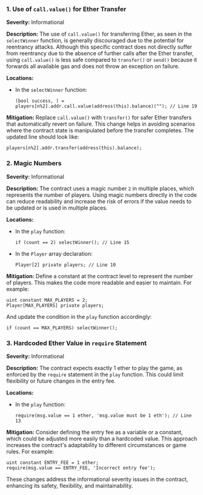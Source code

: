 ### 1. **Use of `call.value()` for Ether Transfer**

**Severity:**
Informational

**Description:**
The use of `call.value()` for transferring Ether, as seen in the `selectWinner` function, is generally discouraged due to the potential for reentrancy attacks. Although this specific contract does not directly suffer from reentrancy due to the absence of further calls after the Ether transfer, using `call.value()` is less safe compared to `transfer()` or `send()` because it forwards all available gas and does not throw an exception on failure.

**Locations:**

- In the `selectWinner` function:
  ```solidity
  (bool success, ) = players[n%2].addr.call.value(address(this).balance)(""); // Line 19
  ```

**Mitigation:**
Replace `call.value()` with `transfer()` for safer Ether transfers that automatically revert on failure. This change helps in avoiding scenarios where the contract state is manipulated before the transfer completes. The updated line should look like:
```solidity
players[n%2].addr.transfer(address(this).balance);
```

### 2. **Magic Numbers**

**Severity:**
Informational

**Description:**
The contract uses a magic number `2` in multiple places, which represents the number of players. Using magic numbers directly in the code can reduce readability and increase the risk of errors if the value needs to be updated or is used in multiple places.

**Locations:**

- In the `play` function:
  ```solidity
  if (count == 2) selectWinner(); // Line 15
  ```

- In the `Player` array declaration:
  ```solidity
  Player[2] private players; // Line 10
  ```

**Mitigation:**
Define a constant at the contract level to represent the number of players. This makes the code more readable and easier to maintain. For example:
```solidity
uint constant MAX_PLAYERS = 2;
Player[MAX_PLAYERS] private players;
```
And update the condition in the `play` function accordingly:
```solidity
if (count == MAX_PLAYERS) selectWinner();
```

### 3. **Hardcoded Ether Value in `require` Statement**

**Severity:**
Informational

**Description:**
The contract expects exactly 1 ether to play the game, as enforced by the `require` statement in the `play` function. This could limit flexibility or future changes in the entry fee.

**Locations:**

- In the `play` function:
  ```solidity
  require(msg.value == 1 ether, 'msg.value must be 1 eth'); // Line 13
  ```

**Mitigation:**
Consider defining the entry fee as a variable or a constant, which could be adjusted more easily than a hardcoded value. This approach increases the contract's adaptability to different circumstances or game rules. For example:
```solidity
uint constant ENTRY_FEE = 1 ether;
require(msg.value == ENTRY_FEE, 'Incorrect entry fee');
```

These changes address the informational severity issues in the contract, enhancing its safety, flexibility, and maintainability.